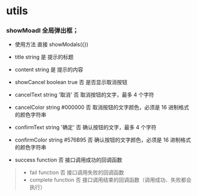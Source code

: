 # utils


 ### showMoadl 全局弹出框；

* 使用方法 直接<script src="./showModal.js"></script>  showModals({})

* title	string		是	提示的标题
* content	string		是	提示的内容
* showCancel	boolean	true	否	是否显示取消按钮
* cancelText	string	'取消'	否	取消按钮的文字，最多 4 个字符
* cancelColor	string	#000000	否	取消按钮的文字颜色，必须是 16 进制格式的颜色字符串
* confirmText	string	'确定'	否	确认按钮的文字，最多 4 个字符
* confirmColor	string	#576B95	否	确认按钮的文字颜色，必须是 16 进制格式的颜色字符串
* success	function		否	接口调用成功的回调函数
> * fail	function		否	接口调用失败的回调函数
> * complete	function		否	接口调用结束的回调函数（调用成功、失败都会执行）

    
